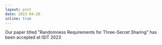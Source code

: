```yaml
---
layout: post
date: 2023-04-28 
inline: true
---
```


Our paper titled "Randomness Requirements for Three-Secret Sharing" has been accepted at ISIT 2023
